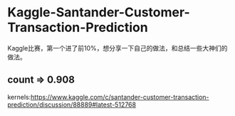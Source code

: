 # Kaggle-Santander-Customer-Transaction-Prediction
Kaggle比赛，第一个进了前10%，想分享一下自己的做法，和总结一些大神们的做法。

## count => 0.908
kernels:https://www.kaggle.com/c/santander-customer-transaction-prediction/discussion/88889#latest-512768
